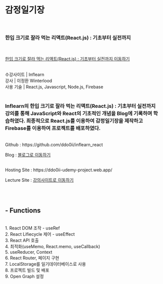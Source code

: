 # 감정일기장
<br/>

### 한입 크기로 잘라 먹는 리액트(React.js) : 기초부터 실전까지

<br/>

[한입 크기로 잘라 먹는 리액트(React.js) : 기초부터 실전까지 이동하기](https://www.inflearn.com/course/%ED%95%9C%EC%9E%85-%EB%A6%AC%EC%95%A1%ED%8A%B8)

<br/>
수강사이트 | Inflearn <br/>
강사 | 이정환 Winterlood <br/>
사용 기술 | React.js, Javascript, Node.js, Firebase 
<br/><br/>

### Inflearn의 한입 크기로 잘라 먹는 리액트(React.js) : 기초부터 실전까지강의를 통해 JavaScript와 React의 기초적인 개념을 Blog에 기록하며 학습하였다. 최종적으로 React.js를 이용하여 감정일기장을 제작하고 Firebase를 이용하여 프로젝트를 배포하였다.

<br/>
Github : https://github.com/ddo0ii/inflearn_react 

<br/>

Blog : [블로그로 이동하기](https://ddo-development.tistory.com/category/React/%ED%95%9C%EC%9E%85%20%ED%81%AC%EA%B8%B0%EB%A1%9C%20%EC%9E%98%EB%9D%BC%20%EB%A8%B9%EB%8A%94%20%EB%A6%AC%EC%95%A1%ED%8A%B8%28React.js%29)

<br/>
Hosting Site : https://ddo0ii-udemy-project.web.app/
<br/>

Lecture Site : [강의사이트로 이동하기](https://www.inflearn.com/course/%ED%95%9C%EC%9E%85-%EB%A6%AC%EC%95%A1%ED%8A%B8)

<br/><br/>

## - Functions

<br/>
1. React DOM 조작 - useRef <br/>
2. React Lifiecycle 제어 - useEffect <br/>
3. React API 호출 <br/>
4. 최적화(useMemo, React.memo, useCallback) <br/>
5. useReducer, Context <br/>
6. React Router, 페이지 구현 <br/>
7. LocalStorage를 일기데이터베이스로 사용 <br/>
8. 프로젝트 빌드 및 배포 <br/>
9. Open Graph 설정
